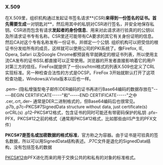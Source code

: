 ### 	X.509

在X.509里，组织机构通过发起证书签名请求**(CSR)**来得到一份签名的证书。首先需要生成**一对钥匙对**，然后用其中的私钥对CSR进行签名，并安全地保存私钥。CSR进而包含有请求**发起者的身份信息**、用来对此请求进行验真的的公钥以及所请求证书专有名称。CSR里还可能带有CA要求的其它有关身份证明的信息。然后CA对这个专有名称发布一份证书，并绑定一个公钥. 组织机构可以把受信的根证书分发给所有的成员，这样就可以使用公司的PKI系统了。像Firefox, IE, Opera, Safari 以及Google Chrome都预装有早就确定的根证书列表，所以使用主流CA发布的证书SSL都直接可以正常使用。浏览器的开发者直接影响着它的用户对第三方的信任。FireFox就提供了一份csv/html格式的列表X.509也定义了CRL实现标准。另一种检查合法性的方式是OCSP。FireFox 3开始就默认打开了这项检查功能，Windows从Vista版本以后也一样。

.pem– (隐私增强型电子邮件)DER编码的证书再进行Base64编码的数据存放在"-----BEGIN CERTIFICATE-----"和"-----END CERTIFICATE-----"之中
.cer,.crt,.der– 通常是DER二进制格式的，但Base64编码后也很常见。
.p7b,.p7c–PKCS#7SignedData structure without data, just certificate(s) orCRL(s)
.p12–PKCS#12格式，包含证书的同时可能还有带密码保护的私钥
.pfx– PFX，PKCS#12之前的格式（通常用PKCS#12格式，比如那些由IIS产生的PFX文件）



**PKCS#7是签名或加密数据的格式标准**，官方称之为容器。由于证书是可验真的签名数据，所以可以用SignedData结构表述。.P7C文件是退化的SignedData结构，没有包括签名的数据

[PKCS#12](https://baike.baidu.com/item/PKCS%2312)由PFX进化而来的用于交换公共的和私有的对象的标准格式。
